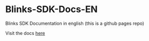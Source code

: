 # Blinks-SDK-Docs-EN
Blinks SDK Documentation in english (this is a github pages repo)

Visit the docs [here](https://move38.github.io/Blinks-SDK-Docs-EN/)
